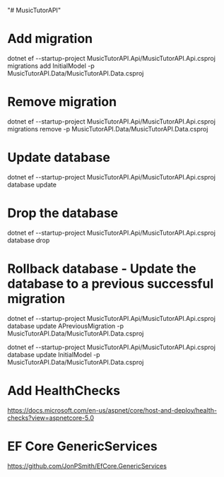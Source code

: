 "# MusicTutorAPI" 

# Add migration
dotnet ef --startup-project MusicTutorAPI.Api/MusicTutorAPI.Api.csproj migrations add InitialModel -p MusicTutorAPI.Data/MusicTutorAPI.Data.csproj

# Remove migration
dotnet ef --startup-project MusicTutorAPI.Api/MusicTutorAPI.Api.csproj migrations remove -p MusicTutorAPI.Data/MusicTutorAPI.Data.csproj

# Update database
dotnet ef --startup-project MusicTutorAPI.Api/MusicTutorAPI.Api.csproj database update

# Drop the database
dotnet ef --startup-project MusicTutorAPI.Api/MusicTutorAPI.Api.csproj database drop

# Rollback database - Update the database to a previous successful migration
dotnet ef --startup-project MusicTutorAPI.Api/MusicTutorAPI.Api.csproj database update APreviousMigration -p MusicTutorAPI.Data/MusicTutorAPI.Data.csproj

dotnet ef --startup-project MusicTutorAPI.Api/MusicTutorAPI.Api.csproj database update InitialModel -p MusicTutorAPI.Data/MusicTutorAPI.Data.csproj


# Add HealthChecks
https://docs.microsoft.com/en-us/aspnet/core/host-and-deploy/health-checks?view=aspnetcore-5.0

# EF Core GenericServices
https://github.com/JonPSmith/EfCore.GenericServices
